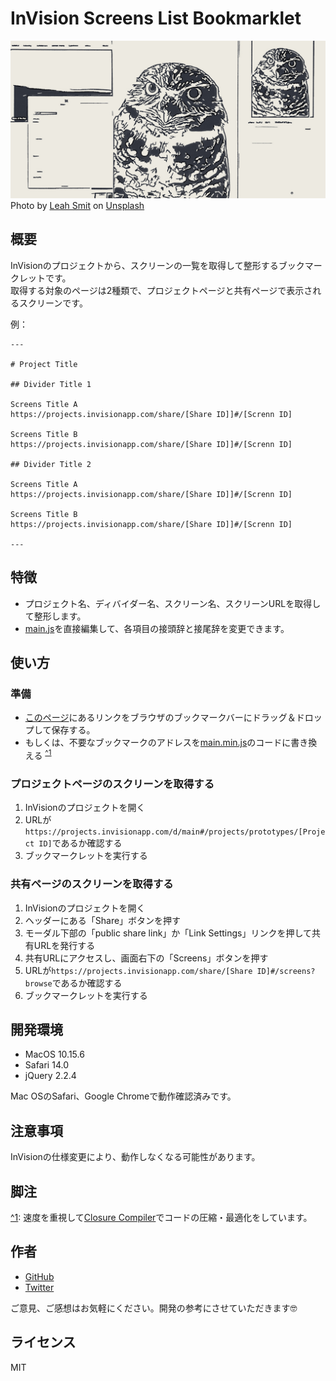 # InVision Screens List Bookmarklet
![カバー画像](cover.jpg)
Photo by [Leah Smit](https://unsplash.com/@4cats?utm_source=unsplash&amp;utm_medium=referral&amp;utm_content=creditCopyText) on [Unsplash](https://unsplash.com/s/photos/owl?utm_source=unsplash&amp;utm_medium=referral&amp;utm_content=creditCopyText)

## 概要
InVisionのプロジェクトから、スクリーンの一覧を取得して整形するブックマークレットです。  
取得する対象のページは2種類で、プロジェクトページと共有ページで表示されるスクリーンです。

例：
```
---

# Project Title

## Divider Title 1

Screens Title A
https://projects.invisionapp.com/share/[Share ID]]#/[Screnn ID]

Screens Title B
https://projects.invisionapp.com/share/[Share ID]]#/[Screnn ID]

## Divider Title 2

Screens Title A
https://projects.invisionapp.com/share/[Share ID]]#/[Screnn ID]

Screens Title B
https://projects.invisionapp.com/share/[Share ID]]#/[Screnn ID]

---
```

## 特徴
- プロジェクト名、ディバイダー名、スクリーン名、スクリーンURLを取得して整形します。
- [main.js](./main.js)を直接編集して、各項目の接頭辞と接尾辞を変更できます。

## 使い方

### 準備
- [このページ](https://kskg.github.io/bookmarklet-invision-screens-list/)にあるリンクをブラウザのブックマークバーにドラッグ＆ドロップして保存する。
- もしくは、不要なブックマークのアドレスを[main.min.js](./main.min.js)のコードに書き換える <sup><a name="1">[^1](#notes_1)</a></sup>

### プロジェクトページのスクリーンを取得する
1. InVisionのプロジェクトを開く
2. URLが`https://projects.invisionapp.com/d/main#/projects/prototypes/[Project ID]`であるか確認する
3. ブックマークレットを実行する

### 共有ページのスクリーンを取得する
1. InVisionのプロジェクトを開く
2. ヘッダーにある「Share」ボタンを押す
3. モーダル下部の「public share link」か「Link Settings」リンクを押して共有URLを発行する
4. 共有URLにアクセスし、画面右下の「Screens」ボタンを押す
5. URLが`https://projects.invisionapp.com/share/[Share ID]#/screens?browse`であるか確認する
6. ブックマークレットを実行する

## 開発環境
- MacOS 10.15.6
- Safari 14.0
- jQuery 2.2.4

Mac OSのSafari、Google Chromeで動作確認済みです。

## 注意事項
InVisionの仕様変更により、動作しなくなる可能性があります。

## 脚注
<a name="notes_1">[^1](#1)</a>: 速度を重視して[Closure Compiler](https://closure-compiler.appspot.com/home)でコードの圧縮・最適化をしています。  

## 作者
- [GitHub](https://github.com/kskg)
- [Twitter](https://twitter.com/kskg)

ご意見、ご感想はお気軽にください。開発の参考にさせていただきます🤓

## ライセンス
MIT